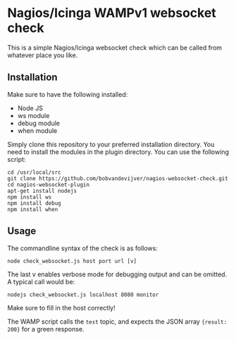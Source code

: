 # Nagios/Icinga WAMPv1 websocket check

This is a simple Nagios/Icinga websocket check which can be called from whatever place you like. 

## Installation

Make sure to have the following installed:

* Node JS
* ws module
* debug module
* when module

Simply clone this repository to your preferred installation directory. You need to install the modules in the plugin directory. You can use the following script:

```
cd /usr/local/src
git clone https://github.com/bobvandevijver/nagios-websocket-check.git
cd nagios-websocket-plugin
apt-get install nodejs
npm install ws
npm install debug
npm install when
```

## Usage

The commandline syntax of the check is as follows:

```
node check_websocket.js host port url [v]
```

The last v enables verbose mode for debugging output and can be omitted. A typical call would be:

```
nodejs check_websocket.js localhost 8080 monitor
```

Make sure to fill in the host correctly!

The WAMP script calls the `test` topic, and expects the JSON array `{result: 200}` for a green response.
